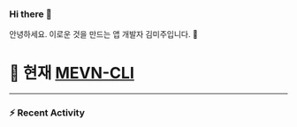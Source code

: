 ### Hi there 👋

안녕하세요. 이로운 것을 만드는 앱 개발자 김미주입니다. :raised_hands: 

# 🔭 현재 [MEVN-CLI](https://github.com/madlabsinc/mevn-cli) 

---

### :zap: Recent Activity

<!--START_SECTION:activity-->

<!--
**compuTasha/compuTasha** is a ✨ _special_ ✨ repository because its `README.md` (this file) appears on your GitHub profile.

Here are some ideas to get you started:

- 🔭 I’m currently working on ...
- 🌱 I’m currently learning ...
- 👯 I’m looking to collaborate on ...
- 🤔 I’m looking for help with ...
- 💬 Ask me about ...
- 📫 How to reach me: ...
- 😄 Pronouns: ...
- ⚡ Fun fact: ...
-->
